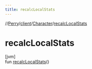 ```yaml
---
title: recalcLocalStats
---
```

//[Perry](../../../index.html)/[client](../index.html)/[Character](index.html)/[recalcLocalStats](recalc-local-stats.html)



# recalcLocalStats



[jvm]\
fun [recalcLocalStats](recalc-local-stats.html)()




